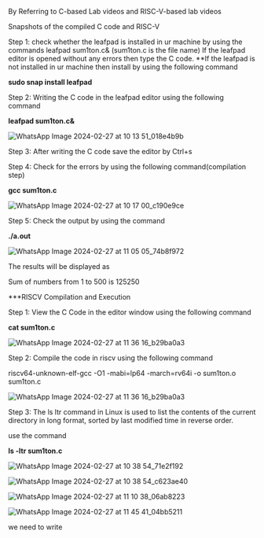 By Referring to C-based Lab videos and RISC-V-based lab videos

Snapshots of the compiled C code and RISC-V

Step 1: check whether the leafpad is installed in ur machine by using the commands leafpad sum1ton.c& (sum1ton.c is the file name) If the leafpad editor is opened without any errors then type the C code. **If the leafpad is not installed in ur machine then install by using the following command

**sudo snap install leafpad**

Step 2: Writing the C code in the leafpad editor using the following command

**leafpad sum1ton.c&**

![WhatsApp Image 2024-02-27 at 10 13 51_018e4b9b](https://github.com/16swetha/ckswetha/assets/160165692/33dc2b4d-1ffe-4751-ab87-5ff7cc19d283)

Step 3: After writing the C code save the editor by Ctrl+s

Step 4: Check for the errors by using the following command(compilation step)

**gcc sum1ton.c**

![WhatsApp Image 2024-02-27 at 10 17 00_c190e9ce](https://github.com/16swetha/ckswetha/assets/160165692/7b150c74-49c4-4298-b3cb-0abbb9f7f2aa)

Step 5: Check the output by using the command

**./a.out**

![WhatsApp Image 2024-02-27 at 11 05 05_74b8f972](https://github.com/16swetha/ckswetha/assets/160165692/b0964a0f-6d28-4874-8a58-4c170038be6c)

The results will be displayed as

Sum of numbers from 1 to 500 is 125250

***RISCV Compilation and Execution

Step 1: View the C Code in the editor window using the following command

**cat sum1ton.c**


![WhatsApp Image 2024-02-27 at 11 36 16_b29ba0a3](https://github.com/16swetha/ckswetha/assets/160165692/0e30ad0b-106e-4e4b-905e-8539f06571aa)

Step 2: Compile the code in riscv using the following command

riscv64-unknown-elf-gcc -O1 -mabi=lp64 -march=rv64i -o sum1ton.o sum1ton.c

![WhatsApp Image 2024-02-27 at 11 36 16_b29ba0a3](https://github.com/16swetha/ckswetha/assets/160165692/d95eb78c-e309-4ad3-9534-5c411ede8d78)

Step 3: The ls ltr command in Linux is used to list the contents of the current directory in long format, sorted by last modified time in reverse order.

use the command

**ls -ltr sum1ton.c**

![WhatsApp Image 2024-02-27 at 10 38 54_71e2f192](https://github.com/16swetha/ckswetha/assets/160165692/57030d99-b29d-4447-be08-9a63dd5bc8fa)

![WhatsApp Image 2024-02-27 at 10 38 54_c623ae40](https://github.com/16swetha/ckswetha/assets/160165692/b573eb29-fa29-4537-b0f9-2f31b3a6d0f3)

![WhatsApp Image 2024-02-27 at 11 10 38_06ab8223](https://github.com/16swetha/ckswetha/assets/160165692/b0709154-b4a1-4c39-9540-17f02b585c1b)

![WhatsApp Image 2024-02-27 at 11 45 41_04bb5211](https://github.com/16swetha/ckswetha/assets/160165692/681289cf-2749-4080-8fc1-d44aaec2417d)

 we need to write 
 









